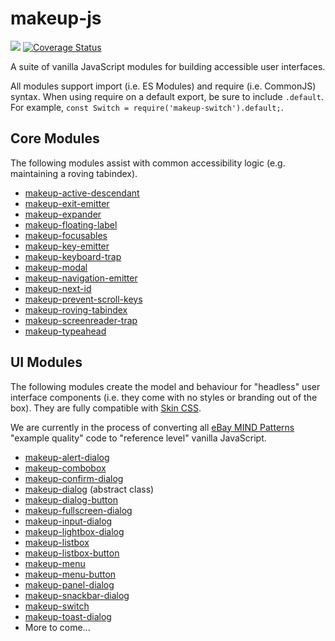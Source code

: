 # makeup-js

<a href="https://travis-ci.com/makeup/makeup-js.svg?branch=master"><img src="https://travis-ci.com/makeup/makeup-js.svg?branch=master" /></a> <a href='https://coveralls.io/github/makeup/makeup-js?branch=master'><img src='https://coveralls.io/repos/github/makeup/makeup-js/badge.svg?branch=master' alt='Coverage Status' /></a>

A suite of vanilla JavaScript modules for building accessible user interfaces.

All modules support import (i.e. ES Modules) and require (i.e. CommonJS) syntax. When using require on a default export, be sure to include `.default`. For example, `const Switch = require('makeup-switch').default;`.

## Core Modules

The following modules assist with common accessibility logic (e.g. maintaining a roving tabindex).

- [makeup-active-descendant](packages/makeup-active-descendant)
- [makeup-exit-emitter](packages/makeup-exit-emitter)
- [makeup-expander](packages/makeup-expander)
- [makeup-floating-label](packages/makeup-floating-label)
- [makeup-focusables](packages/makeup-focusables)
- [makeup-key-emitter](packages/makeup-key-emitter)
- [makeup-keyboard-trap](packages/makeup-keyboard-trap)
- [makeup-modal](packages/makeup-modal)
- [makeup-navigation-emitter](packages/makeup-navigation-emitter)
- [makeup-next-id](packages/makeup-next-id)
- [makeup-prevent-scroll-keys](packages/makeup-prevent-scroll-keys)
- [makeup-roving-tabindex](packages/makeup-roving-tabindex)
- [makeup-screenreader-trap](packages/makeup-screenreader-trap)
- [makeup-typeahead](packages/makeup-typeahead)

## UI Modules

The following modules create the model and behaviour for "headless" user interface components (i.e. they come with no styles or branding out of the box). They are fully compatible with [Skin CSS](https://github.com/eBay/skin).

We are currently in the process of converting all [eBay MIND Patterns](https://ebay.github.io/mindpatterns/index.html) "example quality" code to "reference level" vanilla JavaScript.

- [makeup-alert-dialog](packages/makeup-alert-dialog)
- [makeup-combobox](packages/makeup-combobox)
- [makeup-confirm-dialog](packages/makeup-confirm-dialog)
- [makeup-dialog](packages/makeup-dialog) (abstract class)
- [makeup-dialog-button](packages/makeup-dialog-button)
- [makeup-fullscreen-dialog](packages/makeup-fullscreen-dialog)
- [makeup-input-dialog](packages/makeup-input-dialog)
- [makeup-lightbox-dialog](packages/makeup-lightbox-dialog)
- [makeup-listbox](packages/makeup-listbox)
- [makeup-listbox-button](packages/makeup-listbox-button)
- [makeup-menu](packages/makeup-menu)
- [makeup-menu-button](packages/makeup-menu-button)
- [makeup-panel-dialog](packages/makeup-panel-dialog)
- [makeup-snackbar-dialog](packages/makeup-snackbar-dialog)
- [makeup-switch](packages/makeup-switch)
- [makeup-toast-dialog](packages/makeup-toast-dialog)
- More to come...
